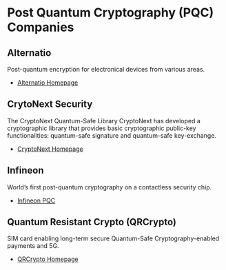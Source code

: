 # Post Quantum Cryptography (PQC) Companies

## Alternatio

Post-quantum encryption for electronical devices from various areas.

* [Alternatio Homepage](https://alternatio.pl/)

## CrytoNext Security

The CryptoNext Quantum-Safe Library CryptoNext has developed a cryptographic library that provides
basic cryptographic public-key functionalities: quantum-safe signature and quantum-safe
key-exchange.

* [CryptoNext Homepage](https://cryptonext-security.com/about.html)

## Infineon

World’s first post-quantum cryptography on a contactless security chip.

* [Infineon PQC](https://www.infineon.com/cms/en/product/promopages/post-quantum-cryptography/)

## Quantum Resistant Crypto (QRCrypto)

SIM card enabling long-term secure Quantum-Safe Cryptography-enabled payments and 5G.

* [QRCrypto Homepage](https://www.qrcrypto.ch/)